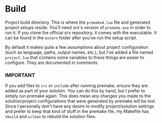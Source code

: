 # Build

Project build directory. This is where the `premake4.lua` file and generated project setups reside. You'll need orx's version of `premake.exe` in order to run it. If you clone the official orx repository, it comes with the executable. It can be found in the `extern` folder after you've run the setup script.

By default it makes quite a few assumptions about project configuration (such as language, paths, output names, etc.), but I've added a file named `project.lua` that contains some variables to these things are easier to configure. They are documented in comments.

### IMPORTANT 

If you add files to `src` or `include` after running premake, ensure they are added as part of your solution. You can do this by hand, but I prefer to simply run premake again. This does mean any changes you made to the solution/project configurations that were generated by premake will be lost. Since I personally don't have any desire to modify project/solution settings and prefer to keep that kind of stuff in the premake file, my Makefile has `sbuild` and `sclean` to rebuild the solution files. 
